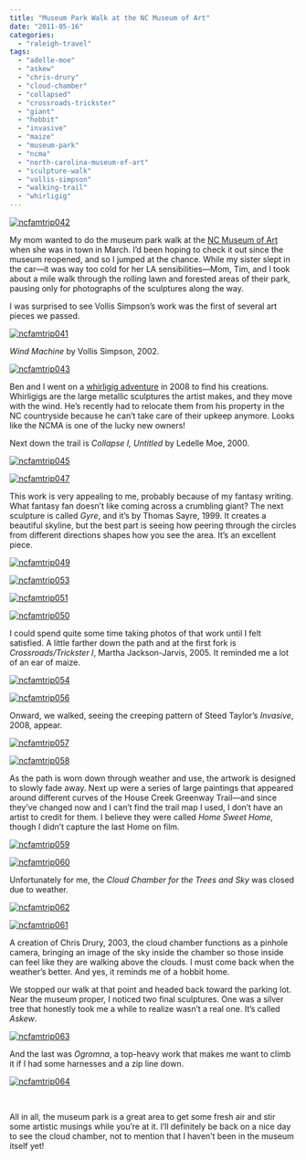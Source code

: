 ```yaml
---
title: "Museum Park Walk at the NC Museum of Art"
date: "2011-05-16"
categories:
  - "raleigh-travel"
tags:
  - "adelle-moe"
  - "askew"
  - "chris-drury"
  - "cloud-chamber"
  - "collapsed"
  - "crossroads-trickster"
  - "giant"
  - "hobbit"
  - "invasive"
  - "maize"
  - "museum-park"
  - "ncma"
  - "north-carolina-museum-of-art"
  - "sculpture-walk"
  - "vollis-simpson"
  - "walking-trail"
  - "whirligig"
---
```


[![](http://s3.amazonaws.com/thegourmez-wpmedia/2011/05/ncfamtrip042.jpg "ncfamtrip042")](http://s3.amazonaws.com/thegourmez-wpmedia/2011/05/ncfamtrip042.jpg)

My mom wanted to do the museum park walk at the [NC Museum of Art](http://www.ncartmuseum.org/) when she was in town in March. I’d been hoping to check it out since the museum reopened, and so I jumped at the chance. While my sister slept in the car—it was way too cold for her LA sensibilities—Mom, Tim, and I took about a mile walk through the rolling lawn and forested areas of their park, pausing only for photographs of the sculptures along the way.

I was surprised to see Vollis Simpson’s work was the first of several art pieces we passed.

[![](http://s3.amazonaws.com/thegourmez-wpmedia/2011/05/ncfamtrip041.jpg "ncfamtrip041")](http://s3.amazonaws.com/thegourmez-wpmedia/2011/05/ncfamtrip041.jpg)

_Wind Machine_ by Vollis Simpson, 2002.

[![](http://s3.amazonaws.com/thegourmez-wpmedia/2011/05/ncfamtrip043.jpg "ncfamtrip043")](http://s3.amazonaws.com/thegourmez-wpmedia/2011/05/ncfamtrip043.jpg)

Ben and I went on a [whirligig adventure](http://www.rebeccagomezfarrell.com/?p=16) in 2008 to find his creations. Whirligigs are the large metallic sculptures the artist makes, and they move with the wind. He’s recently had to relocate them from his property in the NC countryside because he can’t take care of their upkeep anymore. Looks like the NCMA is one of the lucky new owners!

Next down the trail is _Collapse I, Untitled_ by Ledelle Moe, 2000.

[![](http://s3.amazonaws.com/thegourmez-wpmedia/2011/05/ncfamtrip045.jpg "ncfamtrip045")](http://s3.amazonaws.com/thegourmez-wpmedia/2011/05/ncfamtrip045.jpg)

[![](http://s3.amazonaws.com/thegourmez-wpmedia/2011/05/ncfamtrip047.jpg "ncfamtrip047")](http://s3.amazonaws.com/thegourmez-wpmedia/2011/05/ncfamtrip047.jpg)

This work is very appealing to me, probably because of my fantasy writing. What fantasy fan doesn’t like coming across a crumbling giant? The next sculpture is called _Gyre_, and it’s by Thomas Sayre, 1999. It creates a beautiful skyline, but the best part is seeing how peering through the circles from different directions shapes how you see the area. It’s an excellent piece.

[![](http://s3.amazonaws.com/thegourmez-wpmedia/2011/05/ncfamtrip049.jpg "ncfamtrip049")](http://s3.amazonaws.com/thegourmez-wpmedia/2011/05/ncfamtrip049.jpg)

[![](http://s3.amazonaws.com/thegourmez-wpmedia/2011/05/ncfamtrip053.jpg "ncfamtrip053")](http://s3.amazonaws.com/thegourmez-wpmedia/2011/05/ncfamtrip053.jpg)

[![](http://s3.amazonaws.com/thegourmez-wpmedia/2011/05/ncfamtrip051.jpg "ncfamtrip051")](http://s3.amazonaws.com/thegourmez-wpmedia/2011/05/ncfamtrip051.jpg)

[![](http://s3.amazonaws.com/thegourmez-wpmedia/2011/05/ncfamtrip050.jpg "ncfamtrip050")](http://s3.amazonaws.com/thegourmez-wpmedia/2011/05/ncfamtrip050.jpg)

I could spend quite some time taking photos of that work until I felt satisfied. A little farther down the path and at the first fork is _Crossroads/Trickster I_, Martha Jackson-Jarvis, 2005. It reminded me a lot of an ear of maize.

[![](http://s3.amazonaws.com/thegourmez-wpmedia/2011/05/ncfamtrip054.jpg "ncfamtrip054")](http://s3.amazonaws.com/thegourmez-wpmedia/2011/05/ncfamtrip054.jpg)

[![](http://s3.amazonaws.com/thegourmez-wpmedia/2011/05/ncfamtrip056.jpg "ncfamtrip056")](http://s3.amazonaws.com/thegourmez-wpmedia/2011/05/ncfamtrip056.jpg)

Onward, we walked, seeing the creeping pattern of Steed Taylor’s _Invasive_, 2008, appear.

[![](http://s3.amazonaws.com/thegourmez-wpmedia/2011/05/ncfamtrip057.jpg "ncfamtrip057")](http://s3.amazonaws.com/thegourmez-wpmedia/2011/05/ncfamtrip057.jpg)

[![](http://s3.amazonaws.com/thegourmez-wpmedia/2011/05/ncfamtrip058.jpg "ncfamtrip058")](http://s3.amazonaws.com/thegourmez-wpmedia/2011/05/ncfamtrip058.jpg)

As the path is worn down through weather and use, the artwork is designed to slowly fade away. Next up were a series of large paintings that appeared around different curves of the House Creek Greenway Trail—and since they’ve changed now and I can’t find the trail map I used, I don’t have an artist to credit for them. I believe they were called _Home Sweet Home,_ though I didn’t capture the last Home on film.

[![](http://s3.amazonaws.com/thegourmez-wpmedia/2011/05/ncfamtrip059.jpg "ncfamtrip059")](http://s3.amazonaws.com/thegourmez-wpmedia/2011/05/ncfamtrip059.jpg)

[![](http://s3.amazonaws.com/thegourmez-wpmedia/2011/05/ncfamtrip060.jpg "ncfamtrip060")](http://s3.amazonaws.com/thegourmez-wpmedia/2011/05/ncfamtrip060.jpg)

Unfortunately for me, the _Cloud Chamber for the Trees and Sky_ was closed due to weather.

[![](http://s3.amazonaws.com/thegourmez-wpmedia/2011/05/ncfamtrip062.jpg "ncfamtrip062")](http://s3.amazonaws.com/thegourmez-wpmedia/2011/05/ncfamtrip062.jpg)

[![](http://s3.amazonaws.com/thegourmez-wpmedia/2011/05/ncfamtrip061.jpg "ncfamtrip061")](http://s3.amazonaws.com/thegourmez-wpmedia/2011/05/ncfamtrip061.jpg)

A creation of Chris Drury, 2003, the cloud chamber functions as a pinhole camera, bringing an image of the sky inside the chamber so those inside can feel like they are walking above the clouds. I must come back when the weather’s better. And yes, it reminds me of a hobbit home.

We stopped our walk at that point and headed back toward the parking lot. Near the museum proper, I noticed two final sculptures. One was a silver tree that honestly took me a while to realize wasn’t a real one. It’s called _Askew_.

[![](http://s3.amazonaws.com/thegourmez-wpmedia/2011/05/ncfamtrip063.jpg "ncfamtrip063")](http://s3.amazonaws.com/thegourmez-wpmedia/2011/05/ncfamtrip063.jpg)

And the last was _Ogromna_, a top-heavy work that makes me want to climb it if I had some harnesses and a zip line down.

[![](http://s3.amazonaws.com/thegourmez-wpmedia/2011/05/ncfamtrip064.jpg "ncfamtrip064")](http://s3.amazonaws.com/thegourmez-wpmedia/2011/05/ncfamtrip064.jpg)

 

All in all, the museum park is a great area to get some fresh air and stir some artistic musings while you’re at it. I’ll definitely be back on a nice day to see the cloud chamber, not to mention that I haven’t been in the museum itself yet!
